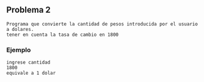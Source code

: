 ## Problema 2
	Programa que convierte la cantidad de pesos introducida por el usuario a dolares.
	tener en cuenta la tasa de cambio en 1800

### Ejemplo 
	ingrese cantidad
	1800
	equivale a 1 dolar


